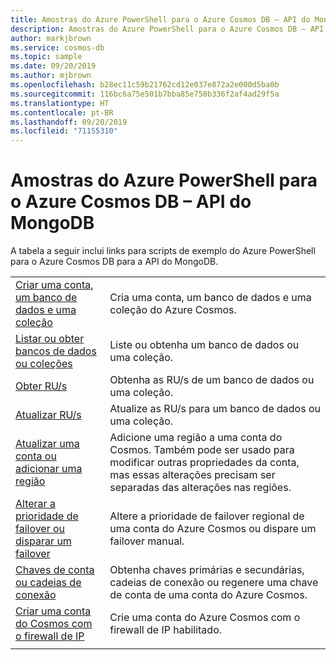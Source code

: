 ```yaml
---
title: Amostras do Azure PowerShell para o Azure Cosmos DB – API do MongoDB
description: Amostras do Azure PowerShell para o Azure Cosmos DB – API do MongoDB
author: markjbrown
ms.service: cosmos-db
ms.topic: sample
ms.date: 09/20/2019
ms.author: mjbrown
ms.openlocfilehash: b28ec11c59b21762cd12e037e872a2e000d5ba0b
ms.sourcegitcommit: 116bc6a75e501b7bba85e750b336f2af4ad29f5a
ms.translationtype: HT
ms.contentlocale: pt-BR
ms.lasthandoff: 09/20/2019
ms.locfileid: "71155310"
---
```

# <a name="azure-powershell-samples-for-azure-cosmos-db-mongodb-api"></a>Amostras do Azure PowerShell para o Azure Cosmos DB – API do MongoDB

A tabela a seguir inclui links para scripts de exemplo do Azure PowerShell para o Azure Cosmos DB para a API do MongoDB.

| | |
|---|---|
|[Criar uma conta, um banco de dados e uma coleção](scripts/powershell/mongodb/ps-mongodb-create.md?toc=%2fpowershell%2fmodule%2ftoc.json)| Cria uma conta, um banco de dados e uma coleção do Azure Cosmos. |
|[Listar ou obter bancos de dados ou coleções](scripts/powershell/mongodb/ps-mongodb-list-get.md?toc=%2fpowershell%2fmodule%2ftoc.json)| Liste ou obtenha um banco de dados ou uma coleção. |
|[Obter RU/s](scripts/powershell/mongodb/ps-mongodb-ru-get.md?toc=%2fpowershell%2fmodule%2ftoc.json)| Obtenha as RU/s de um banco de dados ou uma coleção. |
|[Atualizar RU/s](scripts/powershell/mongodb/ps-mongodb-ru-update.md?toc=%2fpowershell%2fmodule%2ftoc.json)| Atualize as RU/s para um banco de dados ou uma coleção. |
|[Atualizar uma conta ou adicionar uma região](scripts/powershell/common/ps-account-update.md?toc=%2fpowershell%2fmodule%2ftoc.json)| Adicione uma região a uma conta do Cosmos. Também pode ser usado para modificar outras propriedades da conta, mas essas alterações precisam ser separadas das alterações nas regiões. |
|[Alterar a prioridade de failover ou disparar um failover](scripts/powershell/common/ps-account-failover-priority-update.md?toc=%2fpowershell%2fmodule%2ftoc.json)| Altere a prioridade de failover regional de uma conta do Azure Cosmos ou dispare um failover manual. |
|[Chaves de conta ou cadeias de conexão](scripts/powershell/common/ps-account-keys-connection-strings.md?toc=%2fpowershell%2fmodule%2ftoc.json)| Obtenha chaves primárias e secundárias, cadeias de conexão ou regenere uma chave de conta de uma conta do Azure Cosmos. |
|[Criar uma conta do Cosmos com o firewall de IP](scripts/powershell/common/ps-account-firewall-create.md?toc=%2fpowershell%2fmodule%2ftoc.json)| Crie uma conta do Azure Cosmos com o firewall de IP habilitado. |
|||
